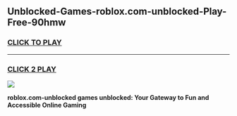 
## Unblocked-Games-roblox.com-unblocked-Play-Free-90hmw
<h3>
<a href="https://premium76.site?title=roblox.com-unblocked&ref=23A">CLICK TO PLAY</a></h3>
<hr>

<h3>
<a href="https://premium76.site?title=roblox.com-unblocked&ref=23A">CLICK 2 PLAY</a>
  
</h3>

<a href="https://premium76.site?title=roblox.com-unblocked&ref=23A"><img src="https://clearcache.store/games.png"></a>


**roblox.com-unblocked games unblocked: Your Gateway to Fun and Accessible Online Gaming**
